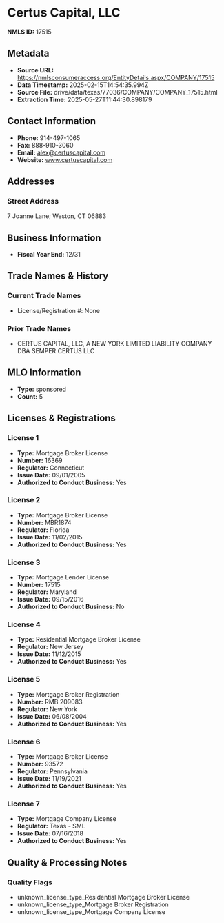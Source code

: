 # Certus Capital, LLC

**NMLS ID:** 17515

## Metadata
- **Source URL:** https://nmlsconsumeraccess.org/EntityDetails.aspx/COMPANY/17515
- **Data Timestamp:** 2025-02-15T14:54:35.994Z
- **Source File:** drive/data/texas/77036/COMPANY/COMPANY_17515.html
- **Extraction Time:** 2025-05-27T11:44:30.898179

## Contact Information
- **Phone:** 914-497-1065
- **Fax:** 888-910-3060
- **Email:** alex@certuscapital.com
- **Website:** www.certuscapital.com

## Addresses
### Street Address
7 Joanne Lane; Weston, CT 06883

## Business Information
- **Fiscal Year End:** 12/31

## Trade Names & History
### Current Trade Names
- License/Registration #: None

### Prior Trade Names
- CERTUS CAPITAL, LLC, A NEW YORK LIMITED LIABILITY COMPANY DBA SEMPER CERTUS LLC

## MLO Information
- **Type:** sponsored
- **Count:** 5

## Licenses & Registrations

### License 1
- **Type:** Mortgage Broker License
- **Number:** 16369
- **Regulator:** Connecticut
- **Issue Date:** 09/01/2005
- **Authorized to Conduct Business:** Yes

### License 2
- **Type:** Mortgage Broker License
- **Number:** MBR1874
- **Regulator:** Florida
- **Issue Date:** 11/02/2015
- **Authorized to Conduct Business:** Yes

### License 3
- **Type:** Mortgage Lender License
- **Number:** 17515
- **Regulator:** Maryland
- **Issue Date:** 09/15/2016
- **Authorized to Conduct Business:** No

### License 4
- **Type:** Residential Mortgage Broker License
- **Regulator:** New Jersey
- **Issue Date:** 11/12/2015
- **Authorized to Conduct Business:** Yes

### License 5
- **Type:** Mortgage Broker Registration
- **Number:** RMB 209083
- **Regulator:** New York
- **Issue Date:** 06/08/2004
- **Authorized to Conduct Business:** Yes

### License 6
- **Type:** Mortgage Broker License
- **Number:** 93572
- **Regulator:** Pennsylvania
- **Issue Date:** 11/19/2021
- **Authorized to Conduct Business:** Yes

### License 7
- **Type:** Mortgage Company License
- **Regulator:** Texas - SML
- **Issue Date:** 07/16/2018
- **Authorized to Conduct Business:** Yes

## Quality & Processing Notes
### Quality Flags
- unknown_license_type_Residential Mortgage Broker License
- unknown_license_type_Mortgage Broker Registration
- unknown_license_type_Mortgage Company License
